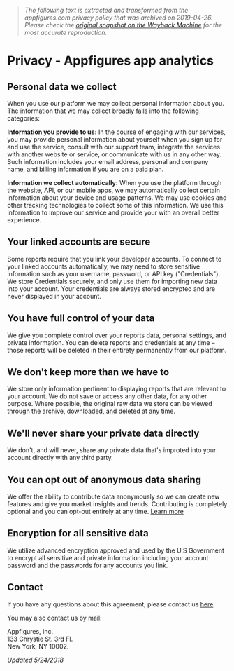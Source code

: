 > *The following text is extracted and transformed from the appfigures.com privacy policy that was archived on 2019-04-26. Please check the [original snapshot on the Wayback Machine](https://web.archive.org/web/20190426054341id_/https%3A//appfigures.com/privacy) for the most accurate reproduction.*

# Privacy - Appfigures app analytics

## Personal data we collect

When you use our platform we may collect personal information about you. The information that we may collect broadly falls into the following categories:

**Information you provide to us:** In the course of engaging with our services, you may provide personal information about yourself when you sign up for and use the service, consult with our support team, integrate the services with another website or service, or communicate with us in any other way. Such information includes your email address, personal and company name, and billing information if you are on a paid plan.

**Information we collect automatically:** When you use the platform through the website, API, or our mobile apps, we may automatically collect certain information about your device and usage patterns. We may use cookies and other tracking technologies to collect some of this information. We use this information to improve our service and provide your with an overall better experience.

## Your linked accounts are secure

Some reports require that you link your developer accounts. To connect to your linked accounts automatically, we may need to store sensitive information such as your username, password, or API key ("Credentials"). We store Credentials securely, and only use them for importing new data into your account. Your credentials are always stored encrypted and are never displayed in your account.

## You have full control of your data

We give you complete control over your reports data, personal settings, and private information. You can delete reports and credentials at any time – those reports will be deleted in their entirety permanently from our platform.

## We don't keep more than we have to

We store only information pertinent to displaying reports that are relevant to your account. We do not save or access any other data, for any other purpose. Where possible, the original raw data we store can be viewed through the archive, downloaded, and deleted at any time.

## We'll never share your private data directly

We don't, and will never, share any private data that's improted into your account directly with any third party.

## You can opt out of anonymous data sharing

We offer the ability to contribute data anonymously so we can create new features and give you market insights and trends. Contributing is completely optional and you can opt-out entirely at any time. [Learn more](https://web.archive.org/support/kb/611/what-is-the-anonymous-data-pool)

## Encryption for all sensitive data

We utilize advanced encryption approved and used by the U.S Government to encrypt all sensitive and private information including your account password and the passwords for any accounts you link.

## Contact

If you have any questions about this agreement, please contact us [here](https://web.archive.org/support/contact).

You may also contact us by mail:

Appfigures, Inc.  
133 Chrystie St. 3rd Fl.  
New York, NY 10002.

_Updated 5/24/2018_
